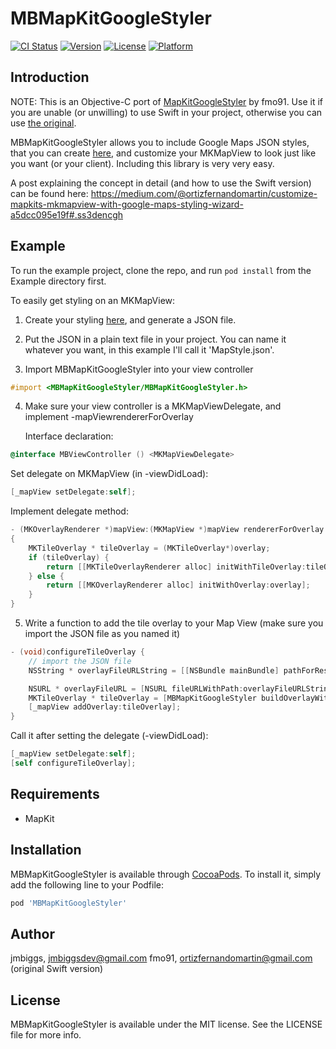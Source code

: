 # MBMapKitGoogleStyler

[![CI Status](https://img.shields.io/travis/jmbiggs/MBMapKitGoogleStyler.svg?style=flat)](https://travis-ci.org/jmbiggs/MBMapKitGoogleStyler)
[![Version](https://img.shields.io/cocoapods/v/MBMapKitGoogleStyler.svg?style=flat)](https://cocoapods.org/pods/MBMapKitGoogleStyler)
[![License](https://img.shields.io/cocoapods/l/MBMapKitGoogleStyler.svg?style=flat)](https://cocoapods.org/pods/MBMapKitGoogleStyler)
[![Platform](https://img.shields.io/cocoapods/p/MBMapKitGoogleStyler.svg?style=flat)](https://cocoapods.org/pods/MBMapKitGoogleStyler)

## Introduction

NOTE: This is an Objective-C port of [MapKitGoogleStyler](https://github.com/fmo91/MapKitGoogleStyler) by fmo91.  Use it if you are unable (or unwilling) to use Swift in your project, otherwise you can use [the original](https://github.com/fmo91/MapKitGoogleStyler).

MBMapKitGoogleStyler allows you to include Google Maps JSON styles, that you can create [here](https://mapstyle.withgoogle.com/), and customize your MKMapView to look just like you want (or your client). Including this library is very very easy.

A post explaining the concept in detail (and how to use the Swift version) can be found here: https://medium.com/@ortizfernandomartin/customize-mapkits-mkmapview-with-google-maps-styling-wizard-a5dcc095e19f#.ss3dencgh

## Example

To run the example project, clone the repo, and run `pod install` from the Example directory first.

To easily get styling on an MKMapView:

1. Create your styling [here](https://mapstyle.withgoogle.com/), and generate a JSON file.

2. Put the JSON in a plain text file in your project.  You can name it whatever you want, in this example I'll call it 'MapStyle.json'.

3. Import MBMapKitGoogleStyler into your view controller
```objective-c
#import <MBMapKitGoogleStyler/MBMapKitGoogleStyler.h>
```

4. Make sure your view controller is a MKMapViewDelegate, and implement -mapViewrendererForOverlay

    Interface declaration:
```objective-c
@interface MBViewController () <MKMapViewDelegate>
```

   Set delegate on MKMapView (in -viewDidLoad):
```objective-c
[_mapView setDelegate:self];
```

   Implement delegate method:
```objective-c
- (MKOverlayRenderer *)mapView:(MKMapView *)mapView rendererForOverlay:(id<MKOverlay>)overlay
{
    MKTileOverlay * tileOverlay = (MKTileOverlay*)overlay;
    if (tileOverlay) {
        return [[MKTileOverlayRenderer alloc] initWithTileOverlay:tileOverlay];
    } else {
        return [[MKOverlayRenderer alloc] initWithOverlay:overlay];
    }
}
```

5. Write a function to add the tile overlay to your Map View (make sure you import the JSON file as you named it)
```objective-c
- (void)configureTileOverlay {
    // import the JSON file
    NSString * overlayFileURLString = [[NSBundle mainBundle] pathForResource:@"MapStyle" ofType:@"json"];

    NSURL * overlayFileURL = [NSURL fileURLWithPath:overlayFileURLString];
    MKTileOverlay * tileOverlay = [MBMapKitGoogleStyler buildOverlayWithJSONFileURL:overlayFileURL];
    [_mapView addOverlay:tileOverlay];
}
```

   Call it after setting the delegate (-viewDidLoad):
```objective-c
[_mapView setDelegate:self];
[self configureTileOverlay];
```

## Requirements

* MapKit

## Installation

MBMapKitGoogleStyler is available through [CocoaPods](https://cocoapods.org). To install
it, simply add the following line to your Podfile:

```ruby
pod 'MBMapKitGoogleStyler'
```

## Author

jmbiggs, jmbiggsdev@gmail.com
fmo91, ortizfernandomartin@gmail.com (original Swift version)

## License

MBMapKitGoogleStyler is available under the MIT license. See the LICENSE file for more info.
